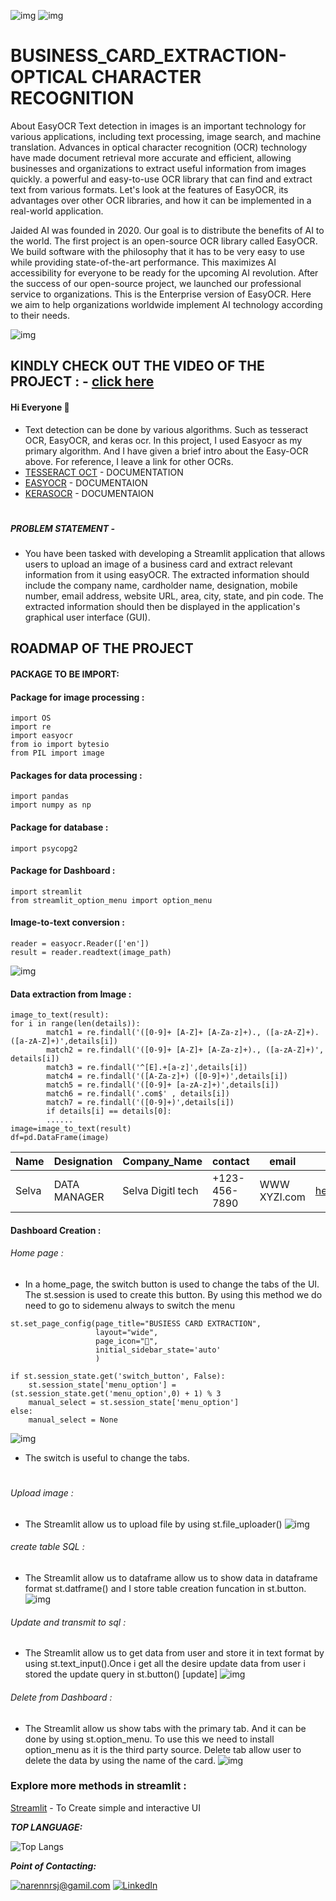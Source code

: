 ![img](/ocr-.jpg) ![img](/Upload.svg)

# BUSINESS_CARD_EXTRACTION-OPTICAL CHARACTER RECOGNITION 
About EasyOCR
Text detection in images is an important technology for various applications, including text processing, image search, and machine translation. 
Advances in optical character recognition (OCR) technology have made document retrieval more accurate and efficient, allowing businesses and organizations to extract useful information from images quickly. a powerful and easy-to-use OCR library that can find and extract text from various formats. Let's look at the features of EasyOCR, its advantages over other OCR libraries, and how it can be implemented in a real-world application.

Jaided AI was founded in 2020. Our goal is to distribute the benefits of AI to the world. The first project is an open-source OCR library called EasyOCR. We build software with the philosophy that it has to be very easy to use while providing state-of-the-art performance. This maximizes AI accessibility for everyone to be ready for the upcoming AI revolution. After the success of our open-source project, we launched our professional service to organizations. This is the Enterprise version of EasyOCR. Here we aim to help organizations worldwide implement AI technology according to their needs.

![img](/easyocr_framework.jpeg)

## KINDLY CHECK OUT THE VIDEO OF THE PROJECT : - [click here](https://www.linkedin.com/posts/narayana-ram-sekar-b689a9201_guvi-guvigeeknetworksiitmresearchpark-activity-7137675483927760896-_KoS?utm_source=share&utm_medium=member_desktop)

#### Hi Everyone 🫶
 * Text detection can be done by various algorithms. Such as tesseract OCR, EasyOCR, and keras ocr. In this project, I used Easyocr as my primary algorithm. And I have given a brief intro about the Easy-OCR above. For reference, I leave a link for other OCRs.
 * [TESSERACT OCT](https://tesseract-ocr.github.io/) - DOCUMENTATION
 * [EASYOCR](https://www.jaided.ai/easyocr/documentation/) - DOCUMENTAION
 * [KERASOCR](https://keras-ocr.readthedocs.io/en/latest/) - DOCUMENTAION
#
##### PROBLEM STATEMENT - 
  *  You have been tasked with developing a Streamlit application that allows users to upload an image of a business card and extract relevant information from it using easyOCR. The extracted information should include the company name, cardholder name, designation, mobile number, email address, website URL, area, city, state, and pin code. The extracted information should then be displayed in the application's graphical user interface (GUI).

## ROADMAP OF THE PROJECT
#### PACKAGE TO BE IMPORT:
#### Package for image processing : 
```
import OS
import re
import easyocr
from io import bytesio
from PIL import image
```
#### Packages for data processing :
```
import pandas
import numpy as np
```
#### Package for database :
```
import psycopg2
```
#### Package for Dashboard :
```
import streamlit
from streamlit_option_menu import option_menu
```
#### Image-to-text conversion :
```
reader = easyocr.Reader(['en'])
result = reader.readtext(image_path)
```


![img](/select.jpg)


#### Data extraction from Image :
```
image_to_text(result):
for i in range(len(details)):
        match1 = re.findall('([0-9]+ [A-Z]+ [A-Za-z]+)., ([a-zA-Z]+). ([a-zA-Z]+)',details[i])    
        match2 = re.findall('([0-9]+ [A-Z]+ [A-Za-z]+)., ([a-zA-Z]+)', details[i])
        match3 = re.findall('^[E].+[a-z]',details[i])
        match4 = re.findall('([A-Za-z]+) ([0-9]+)',details[i])
        match5 = re.findall('([0-9]+ [a-zA-z]+)',details[i])    
        match6 = re.findall('.com$' , details[i])
        match7 = re.findall('([0-9]+)',details[i])
        if details[i] == details[0]:
        ......
image=image_to_text(result)
df=pd.DataFrame(image)
```
| Name | Designation | Company_Name | contact | email | website | state | pincode |
| -----| ----------- | ------------ | ------- | ----- | ------- | ----- | ------- |
| Selva | DATA MANAGER | Selva Digitl tech | +123-456-7890 | WWW XYZI.com | hello@XYZ1.com | TamilNadu | 600113 |

#### Dashboard Creation : 
###### Home page :
 * In a home_page, the switch button is used to change the tabs of the UI. The st.session is used to create this button. By using  this method we do need to go to sidemenu always to switch the menu

```
st.set_page_config(page_title="BUSIESS CARD EXTRACTION",
                   layout="wide",
                   page_icon="🧊",
                   initial_sidebar_state='auto'
                   )

if st.session_state.get('switch_button', False):
    st.session_state['menu_option'] = (st.session_state.get('menu_option',0) + 1) % 3
    manual_select = st.session_state['menu_option']
else:
    manual_select = None
```
![img](/Home_page.jpg)

 * The switch is useful to change the tabs.
#
###### Upload image : 
 * The Streamlit allow us to upload file by using st.file_uploader()
![img](/upload1.jpg)
###### create table SQL : 
 * The Streamlit allow us to dataframe allow us to show data in dataframe format st.datframe() and I store table creation funcation in st.button. 
![img](/upload2.jpg)
###### Update and transmit to sql : 
 * The Streamlit allow us to get data from user and store it in text format by using st.text_input().Once i get all the desire update data from user i stored the update query in st.button() [update]
![img](/upload3.jpg)

###### Delete from Dashboard : 
 * The Streamlit allow us show tabs with the primary tab. And it can be done by using st.option_menu. To use this we need to install option_menu as it is the third party source. Delete tab allow user to delete the data by using the name of the card.
![img](/upload4.jpg)
### Explore more methods in streamlit : 
[Streamlit](https://docs.streamlit.io/) - To Create simple and interactive UI




<p align="left">
<b><em>TOP LANGUAGE:</em></b> <br/>


![Top Langs](https://github-readme-stats.vercel.app/api/top-langs/?username=Narennrs1&layout=compact)


<p align="left">
<b><em>Point of Contacting:</em></b> <br/>
  
<a href="mailto:narennrsj@gmail.com">![narennrsj@gamil.com](https://img.shields.io/badge/Gmail-D14836?style=for-the-badge&logo=gmail&logoColor=white)</a> <a href="<https://www.linkedin.com/in/narayana-ram-sekar-b689a9201/>">![LinkedIn](https://img.shields.io/badge/LinkedIn-0077B5?style=for-the-badge&logo=linkedin&logoColor=white)</a>
